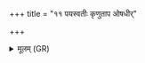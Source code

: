 +++
title = "११ पयस्वतीः कृणुताप ओषधीर्"

+++
<details><summary>मूलम् (GR)</summary>

पयस्वतीः कृणुताप ओषधीर् इमा  
यद् एजथा मरुतो रुक्मवक्षसः ।  
ऊर्जं च तत्र सुमतिं च पिन्वथ  
यत्रा नरो मरुतः सिञ्चथा मधु ॥
</details>
